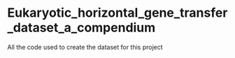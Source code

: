 # Eukaryotic_horizontal_gene_transfer_dataset_a_compendium
All the code used to create the dataset for this project
